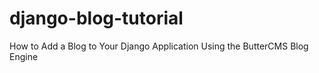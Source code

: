 # django-blog-tutorial
How to Add a Blog to Your Django Application Using the ButterCMS Blog Engine
